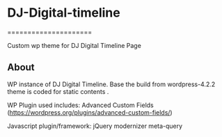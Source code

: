 # DJ-Digital-timeline
=====================



Custom wp theme for DJ Digital Timeline Page


## About

WP instance of DJ Digital Timeline. Base the build from wordpress-4.2.2 theme is coded for static contents
 .

WP Plugin used includes:
Advanced Custom Fields (https://wordpress.org/plugins/advanced-custom-fields/)


Javascript plugin/framework:
jQuery
modernizer
meta-query
